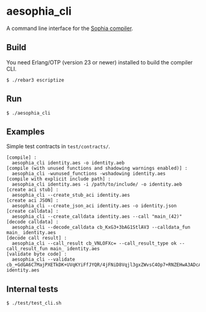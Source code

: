 aesophia_cli
=====

A command line interface for the [Sophia compiler](https://github.com/aeternity/aesophia).

Build
-----

You need Erlang/OTP (version 23 or newer) installed to build the compiler CLI.

    $ ./rebar3 escriptize

Run
---

    $ ./aesophia_cli


Examples
--------

Simple test contracts in `test/contracts/`.


```
[compile] :
  aesophia_cli identity.aes -o identity.aeb
[compile (with unused functions and shadowing warnings enabled)] :
  aesophia_cli -wunused_functions -wshadowing identity.aes
[compile with explicit include path] :
  aesophia_cli identity.aes -i /path/to/include/ -o identity.aeb
[create aci stub] :
  aesophia_cli --create_stub_aci identity.aes
[create aci JSON] :
  aesophia_cli --create_json_aci identity.aes -o identity.json
[create calldata] :
  aesophia_cli --create_calldata identity.aes --call "main_(42)"
[decode calldata] :
  aesophia_cli --decode_calldata cb_KxG3+3bAG1StlAV3 --calldata_fun main_ identity.aes
[decode call result] :
  aesophia_cli --call_result cb_VNLOFXc= --call_result_type ok --call_result_fun main_ identity.aes
[validate byte code] :
  aesophia_cli --validate cb_+GdGA6C7MajPXETkDK+UVqKYiFfJYQR/4jFNiD8Vqjl3gxZWvsC4Op7+RNZEHwA3ADcAGg6CPwEDP/63+3bAADcBBwcBAQCXLwIRRNZEHxFpbml0Ebf7dsAVbWFpbl+CLwCFNy4xLjAA6UiBbQ== identity.aes
```

Internal tests
--------------
    $ ./test/test_cli.sh
